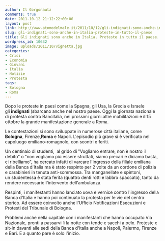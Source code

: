 ```yaml
---
author: Il Gorgonauta
comments: true
date: 2011-10-12 21:12:22+00:00
layout: post
link: http://www.atomodelmale.it/2011/10/12/gli-indignati-sono-anche-in-italia-proteste-in-tutto-il-paese/
slug: gli-indignati-sono-anche-in-italia-proteste-in-tutto-il-paese
title: Gli indignati sono anche in Italia. Proteste in tutto il paese.
wordpress_id: 10632
image: uploads/2011/10/vignetta.jpg
categories:
- Crisi
- Economia
- Giovani
- Italia
- Notizie
- Protesta
tags:
- Bologna
- Roma
---
```



Dopo le proteste in paesi come la Spagna, gli Usa, la Grecia e Israele gli **indignati** (sbarcano anche nel nostro paese. Oggi la giornata nazionale di protesta contro Bancitalia, nei prossimi giorni altre mobilitazioni e il 15 ottobre la grande manifestazione generale a Roma.

Le contestazioni si sono sviluppate in numerose città italiane, come **Bologna**, Firenze,**Roma** e Napoli. L'episodio più grave si è verificato nel capoluogo emiliano-romagnolo, con scontri e feriti.

Un centinaio di studenti,  al grido di "Vogliamo entrare, non è nostro il debito" o "non vogliamo più essere sfruttati, siamo precari e diciamo basta, ci ribelliamo", ha cercato infatti di varcare l'ingresso della filiale emiliana della Banca d'Italia ma è stato respinto per 2 volte da un cordone di polizia e carabinieri in tenuta anti-sommossa. Tra manganellate e spintoni, un studentessa è stata ferita (quattro denti rotti e labbro spaccato), tanto da rendere necessario l'intervento dell'ambulanza.

Respinti, i manifestanti hanno lanciato uova e vernice contro l'ingresso della Banca d'Italia e hanno poi continuato la protesta per le vie del centro storico. Ad essere coinvolto anche l'Ufficio Notificazioni Esecuzioni e Protesti del Tribunale di Bologna.

Problemi anche nella capitale con i manifestanti che hanno occupato Via Nazionale, pronti a passarvi lì la notte con tende e sacchi a pelo. Proteste e sit-in davanti alle sedi della Banca d'Italia anche a Napoli, Palermo, Firenze e Bari. E a quanto pare è solo l'inizio.
